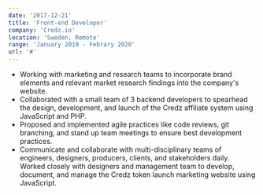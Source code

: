 ```yaml
---
date: '2017-12-21'
title: 'Front-end Developer'
company: 'Credz.io'
location: 'Sweden, Remote'
range: 'January 2019 - Febrary 2020'
url: '#'
---
```


- Working with marketing and research teams to incorporate brand elements and relevant market research findings into the company's website.
- Collaborated with a small team of 3 backend developers to spearhead the design, development, and launch of the Credz affiliate system using JavaScript and PHP.
- Proposed and implemented agile practices like code reviews, git branching, and stand up team meetings to ensure best development practices.
- Communicate and collaborate with multi-disciplinary teams of engineers, designers, producers, clients, and stakeholders daily. Worked closely with designers and management team to develop, document, and manage the Credz token launch marketing website using JavaScript.
